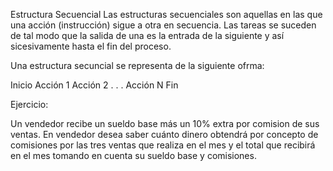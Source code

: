 Estructura Secuencial
Las estructuras secuenciales son aquellas en las que una acción (instrucción) sigue a otra en secuencia. Las tareas se suceden de tal modo que la salida de una es la entrada de la siguiente y así sicesivamente hasta el fin del proceso.

Una estructura secuncial se representa de la siguiente ofrma:

Inicio Acción 1 Acción 2 . . . Acción N Fin

Ejercicio:

Un vendedor recibe un sueldo base más un 10% extra por comision de sus ventas.
En vendedor desea saber cuánto dinero obtendrá por concepto de comisiones por las tres ventas que realiza en el mes y el total que recibirá en el mes tomando en cuenta su sueldo base y comisiones.